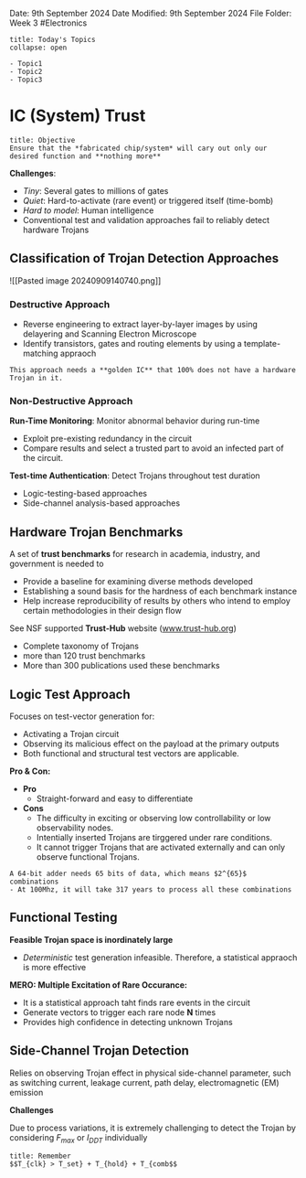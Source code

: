 Date: 9th September 2024
Date Modified: 9th September 2024
File Folder: Week 3
#Electronics

```ad-abstract
title: Today's Topics
collapse: open

- Topic1
- Topic2
- Topic3

```

# IC (System) Trust

```ad-summary
title: Objective
Ensure that the *fabricated chip/system* will cary out only our desired function and **nothing more**
```

**Challenges**:
- *Tiny*: Several gates to millions of gates
- *Quiet*: Hard-to-activate (rare event) or triggered itself (time-bomb)
- *Hard to model*: Human intelligence
- Conventional test and validation approaches fail to reliably detect hardware Trojans

## Classification of Trojan Detection Approaches

![[Pasted image 20240909140740.png]]

### Destructive Approach

- Reverse engineering to extract layer-by-layer images by using delayering and Scanning Electron Microscope
- Identify transistors, gates and routing elements by using a template-matching appraoch

```ad-note
This approach needs a **golden IC** that 100% does not have a hardware Trojan in it.
```

### Non-Destructive Approach

**Run-Time Monitoring**: Monitor abnormal behavior during run-time
- Exploit pre-existing redundancy in the circuit
- Compare results and select a trusted part to avoid an infected part of the circuit.

**Test-time Authentication**: Detect Trojans throughout test duration
- Logic-testing-based approaches
- Side-channel analysis-based approaches

## Hardware Trojan Benchmarks

A set of **trust benchmarks** for research in academia, industry, and government is needed to
- Provide a baseline for examining diverse methods developed
- Establishing a sound basis for the hardness of each benchmark instance
- Help increase reproducibility of results by others who intend to employ certain methodologies in their design flow

See NSF supported **Trust-Hub** website (www.trust-hub.org)
- Complete taxonomy of Trojans
- more than 120 trust benchmarks
- More than 300 publications used these benchmarks

## Logic Test Approach

Focuses on test-vector generation for:
- Activating a Trojan circuit
- Observing its malicious effect on the payload at the primary outputs
- Both functional and structural test vectors are applicable.

**Pro & Con:**
- **Pro**
	- Straight-forward and easy to differentiate
- **Cons**
	- The difficulty in exciting or observing low controllability or low observability nodes.
	- Intentially inserted Trojans are tirggered under rare conditions.
	- It cannot trigger Trojans that are activated externally and can only observe functional Trojans.

```ad-example
A 64-bit adder needs 65 bits of data, which means $2^{65}$ combinations
- At 100Mhz, it will take 317 years to process all these combinations
```

## Functional Testing

**Feasible Trojan space is inordinately large**
- *Deterministic* test generation infeasible. Therefore, a statistical appraoch is more effective

**MERO: Multiple Excitation of Rare Occurance:**
- It is a statistical approach taht finds rare events in the circuit
- Generate vectors to trigger each rare node **N** times
- Provides high confidence in detecting unknown Trojans

## Side-Channel Trojan Detection

Relies on observing Trojan effect in physical side-channel parameter, such as switching current, leakage current, path delay, electromagnetic (EM) emission

**Challenges**

Due to process variations, it is extremely challenging to detect the Trojan by considering $F_{max}$ or $I_{DDT}$ individually

```ad-note
title: Remember
$$T_{clk} > T_set} + T_{hold} + T_{comb$$
```



